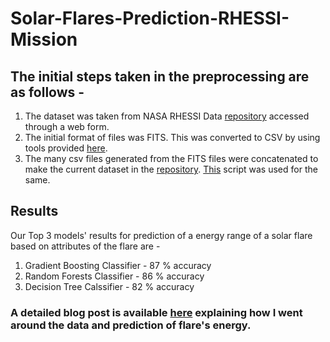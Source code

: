 # Solar-Flares-Prediction-RHESSI-Mission

## The initial steps taken in the preprocessing are as follows -
1. The dataset was taken from NASA RHESSI Data [repository](https://hesperia.gsfc.nasa.gov/rhessi_data_search/rhessi_data_search_vme.html) accessed through a web form.
2. The initial format of files was FITS. This was converted to CSV by using tools provided [here](https://fits.gsfc.nasa.gov/fits_viewer.html).
3. The many csv files generated from the FITS files were concatenated to make the current dataset in the [repository](https://github.com/Byte7/Solar-Flares-RHESSI-Mission/tree/master/data). [This](https://github.com/Byte7/Solar-Flares-RHESSI-Mission/tree/master/Join_script) script was used for the same.

## Results
Our Top 3 models' results for prediction of a energy range of a solar flare based on attributes of the flare are -
1. Gradient Boosting Classifier - 87 % accuracy
2. Random Forests Classifier - 86 % accuracy
3. Decision Tree Calssifier - 82 % accuracy

### A detailed blog post is available [here](https://byte7.github.io/blog/Predicting-SolarFlares/) explaining how I went around the data and prediction of flare's energy.
